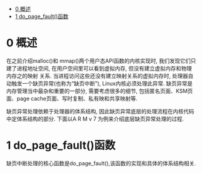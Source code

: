 
<!-- @import "[TOC]" {cmd="toc" depthFrom=1 depthTo=6 orderedList=false} -->

<!-- code_chunk_output -->

* [0 概述](#0-概述)
* [1 do\_page\_fault()函数](#1-do_page_fault函数)

<!-- /code_chunk_output -->

    
# 0 概述

在之前介绍malloc()和 mmap()两个用户态API函数的内核实现时, 我们发现它们只建了进程地址空间, 在用户空间里可以看到虚拟内存, 但没有建立虚拟内存和物理内存之的映射 关系. 当进程访问这些还没有建立映射关系的虚拟内存时, 处理器自动触发一个缺页异常(也称为“缺页中断”), Linux内核必须处理此异常. 缺页异常是内存管理当中最杂和重要的一部分, 需要考虑很多的细节, 包括匿名页面、KSM页面、page cache页面、写时复制、私有映和共享映射等. 

缺页异常处理依赖于处理器的体系结构, 因此缺页异常底层的处理流程在内核代码中定体系结构的部分. 下面以A R M v 7 为例来介绍底层缺页异常处理的过程. 

# 1 do\_page\_fault()函数

缺页中断处理的核心函数是do\_page\_fault(),该函数的实现和具体的体系结构相关. 


